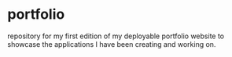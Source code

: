 # portfolio
repository for my first edition of my deployable portfolio website to showcase the applications I have been creating and working on.
